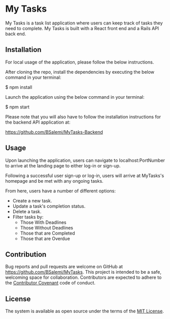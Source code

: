 # My Tasks

My Tasks is a task list application where users can keep track of tasks they need to complete. My Tasks is built with a React front end and a Rails API back end. 


## Installation

For local usage of the application, please follow the below instructions.

After cloning the repo, install the dependencies by executing the below command in your terminal:

$ npm install

Launch the application using the below command in your terminal:

$ npm start

Please note that you will also have to follow the installation instructions for the backend API application at:

https://github.com/BSalemi/MyTasks-Backend

## Usage

Upon launching the application, users can navigate to localhost:PortNumber to arrive at the landing page to either log-in or sign-up.

Following a successful user sign-up or log-in, users will arrive at MyTasks's homepage and be met with any ongoing tasks.

From here, users have a number of different options:

* Create a new task.
* Update a task's completion status.
* Delete a task.
* Filter tasks by:
    * Those With Deadlines
    * Those Without Deadlines
    * Those that are Completed
    * Those that are Overdue

## Contribution

Bug reports and pull requests are welcome on GitHub at https://github.com/BSalemi/MyTasks. This project is intended to be a safe,   welcoming space for collaboration. Contributors are expected to adhere to the [Contributor Covenant](https://www.contributor-covenant.org/) code of conduct.

## License 

The system is available as open source under the terms of the [MIT License](https://opensource.org/licenses/MIT).